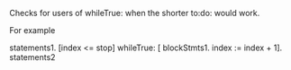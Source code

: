 Checks for users of whileTrue: when the shorter to:do: would work.

For example
 
statements1. 
[index <= stop] 
	whileTrue: 
	[ 
	blockStmts1. 
	index := index + 1].
statements2